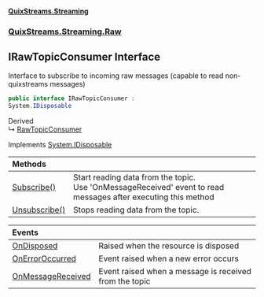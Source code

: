 #### [QuixStreams.Streaming](index.md 'index')
### [QuixStreams.Streaming.Raw](QuixStreams.Streaming.Raw.md 'QuixStreams.Streaming.Raw')

## IRawTopicConsumer Interface

Interface to subscribe to incoming raw messages (capable to read non-quixstreams messages)

```csharp
public interface IRawTopicConsumer :
System.IDisposable
```

Derived  
&#8627; [RawTopicConsumer](RawTopicConsumer.md 'QuixStreams.Streaming.Raw.RawTopicConsumer')

Implements [System.IDisposable](https://docs.microsoft.com/en-us/dotnet/api/System.IDisposable 'System.IDisposable')

| Methods | |
| :--- | :--- |
| [Subscribe()](IRawTopicConsumer.Subscribe().md 'QuixStreams.Streaming.Raw.IRawTopicConsumer.Subscribe()') | Start reading data from the topic.<br/>Use 'OnMessageReceived' event to read messages after executing this method |
| [Unsubscribe()](IRawTopicConsumer.Unsubscribe().md 'QuixStreams.Streaming.Raw.IRawTopicConsumer.Unsubscribe()') | Stops reading data from the topic. |

| Events | |
| :--- | :--- |
| [OnDisposed](IRawTopicConsumer.OnDisposed.md 'QuixStreams.Streaming.Raw.IRawTopicConsumer.OnDisposed') | Raised when the resource is disposed |
| [OnErrorOccurred](IRawTopicConsumer.OnErrorOccurred.md 'QuixStreams.Streaming.Raw.IRawTopicConsumer.OnErrorOccurred') | Event raised when a new error occurs |
| [OnMessageReceived](IRawTopicConsumer.OnMessageReceived.md 'QuixStreams.Streaming.Raw.IRawTopicConsumer.OnMessageReceived') | Event raised when a message is received from the topic |
